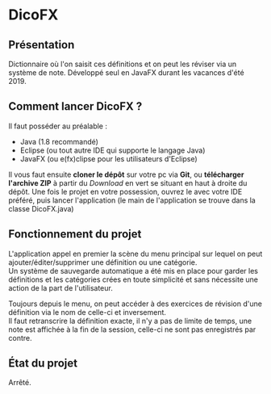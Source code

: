 # DicoFX

## Présentation

Dictionnaire où l'on saisit ces définitions et on peut les réviser via un système de note.
Développé seul en JavaFX durant les vacances d'été 2019.

## Comment lancer DicoFX ?

Il faut posséder au préalable :

* Java (1.8 recommandé)
* Eclipse (ou tout autre IDE qui supporte le langage Java)
* JavaFX (ou e(fx)clipse pour les utilisateurs d'Eclipse)

Il vous faut ensuite **cloner le dépôt** sur votre pc via **Git**, ou **télécharger l'archive ZIP** à partir du *Download* en vert se situant en haut à droite du dépôt. Une fois le projet en votre possession, ouvrez le avec votre IDE préféré, puis lancer l'application (le main de l'application se trouve dans la classe DicoFX.java)

## Fonctionnement du projet

L'application appel en premier la scène du menu principal sur lequel on peut ajouter/éditer/supprimer une définition ou une catégorie.  
Un système de sauvegarde automatique a été mis en place pour garder les définitions et les catégories crées en toute simplicité et sans nécessite une action de la part de l'utilisateur.  

Toujours depuis le menu, on peut accéder à des exercices de révision d'une définition via le nom de celle-ci et inversement.  
Il faut retranscrire la définition exacte, il n'y a pas de limite de temps, une note est affichée à la fin de la session, celle-ci ne sont pas enregistrés par contre.  

## État du projet

Arrêté.
